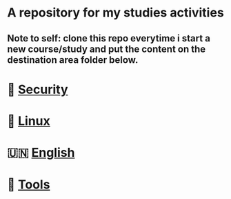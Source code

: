 # A repository for my studies activities

## Note to self: clone this repo everytime i start a new course/study and put the content on the destination area folder below.

# 🔐 [Security](https://github.com/souovan/studies/tree/main/security)

# 🐧 [Linux](https://github.com/souovan/studies/tree/main/linux)

# 🇺🇳 󠀁[English](https://github.com/souovan/studies/tree/main/english)

# 🔧 [Tools](https://github.com/souovan/studies/tree/main/linux/tools)
